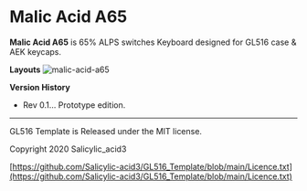 # Malic Acid A65
**Malic Acid A65** is 65% ALPS switches Keyboard designed for GL516 case & AEK keycaps.

**Layouts**
![malic-acid-a65](https://user-images.githubusercontent.com/32122588/183273999-3f0769e2-d6d8-4a1d-8ba5-8dd05467cf75.jpg)

**Version History**
- Rev 0.1…  Prototype edition.

***
GL516 Template is Released under the MIT license.

Copyright 2020 Salicylic_acid3

[https://github.com/Salicylic-acid3/GL516_Template/blob/main/Licence.txt](https://github.com/Salicylic-acid3/GL516_Template/blob/main/Licence.txt)

